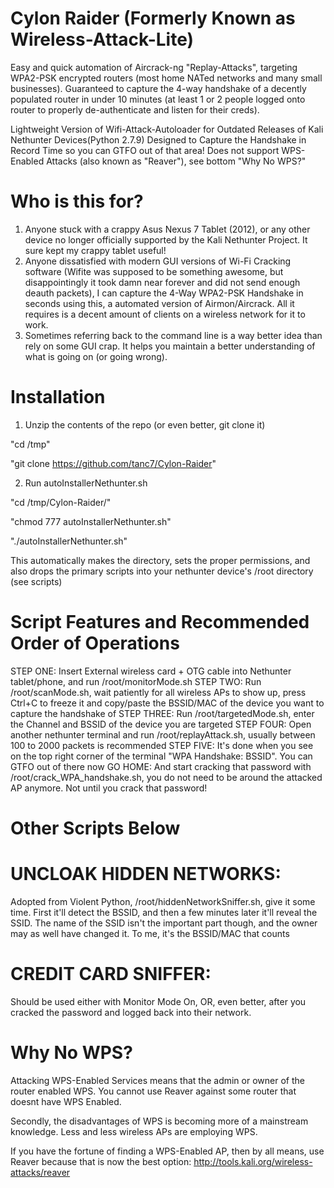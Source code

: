 # Cylon Raider (Formerly Known as Wireless-Attack-Lite)
Easy and quick automation of Aircrack-ng "Replay-Attacks", targeting WPA2-PSK encrypted routers (most home NATed networks and many small businesses). Guaranteed to capture the 4-way handshake of a decently populated router in under 10 minutes (at least 1 or 2 people logged onto router to properly de-authenticate and listen for their creds). 



Lightweight Version of Wifi-Attack-Autoloader for Outdated Releases of Kali Nethunter Devices(Python 2.7.9)
Designed to Capture the Handshake in Record Time so you can GTFO out of that area!
Does not support WPS-Enabled Attacks (also known as "Reaver"), see bottom "Why No WPS?"

# Who is this for?
1. Anyone stuck with a crappy Asus Nexus 7 Tablet (2012), or any other device no longer officially supported by the Kali Nethunter Project. It sure kept my crappy tablet useful!
2. Anyone dissatisfied with modern GUI versions of Wi-Fi Cracking software (Wifite was supposed to be something awesome, but disappointingly it took damn near forever and did not send enough deauth packets), I can capture the 4-Way WPA2-PSK Handshake in seconds using this, a automated version of Airmon/Aircrack. All it requires is a decent amount of clients on a wireless network for it to work. 
3. Sometimes referring back to the command line is a way better idea than rely on some GUI crap. It helps you maintain a better understanding of what is going on (or going wrong). 

# Installation
1. Unzip the contents of the repo (or even better, git clone it)

"cd /tmp"

"git clone https://github.com/tanc7/Cylon-Raider"

2. Run autoInstallerNethunter.sh

"cd /tmp/Cylon-Raider/"

"chmod 777 autoInstallerNethunter.sh"

"./autoInstallerNethunter.sh"

This automatically makes the directory, sets the proper permissions, and also drops the primary scripts into your nethunter device's /root directory (see scripts)

# Script Features and Recommended Order of Operations

STEP ONE: Insert External wireless card + OTG cable into Nethunter tablet/phone, and run /root/monitorMode.sh
STEP TWO: Run /root/scanMode.sh, wait patiently for all wireless APs to show up, press Ctrl+C to freeze it and copy/paste the BSSID/MAC of the device you want to capture the handshake of
STEP THREE: Run /root/targetedMode.sh, enter the Channel and BSSID of the device you are targeted
STEP FOUR: Open another nethunter terminal and run /root/replayAttack.sh, usually between 100 to 2000 packets is recommended
STEP FIVE: It's done when you see on the top right corner of the terminal "WPA Handshake: BSSID". You can GTFO out of there now
GO HOME: And start cracking that password with /root/crack_WPA_handshake.sh, you do not need to be around the attacked AP anymore. Not until you crack that password!

# Other Scripts Below

# UNCLOAK HIDDEN NETWORKS: 

Adopted from Violent Python, /root/hiddenNetworkSniffer.sh, give it some time. First it'll detect the BSSID, and then a few minutes later it'll reveal the SSID. The name of the SSID isn't the important part though, and the owner may as well have changed it. To me, it's the BSSID/MAC that counts

# CREDIT CARD SNIFFER:

Should be used either with Monitor Mode On, OR, even better, after you cracked the password and logged back into their network. 

# Why No WPS?
Attacking WPS-Enabled Services means that the admin or owner of the router enabled WPS. You cannot use Reaver against some router that doesnt have WPS Enabled. 

Secondly, the disadvantages of WPS is becoming more of a mainstream knowledge. Less and less wireless APs are employing WPS. 

If you have the fortune of finding a WPS-Enabled AP, then by all means, use Reaver because that is now the best option: http://tools.kali.org/wireless-attacks/reaver
